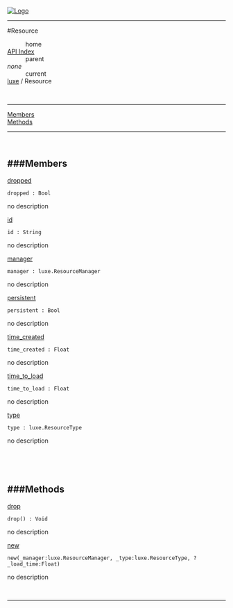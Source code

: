 
[![Logo](../../images/logo.png)](../../index.html)

---

#Resource


&emsp;&emsp;&emsp;home   
[API Index](../../api/index.html#luxe)   
&emsp;&emsp;&emsp;parent    
_none_   
&emsp;&emsp;&emsp;current    
[luxe](./) / Resource

<br/>

---


[Members](#Members)   
[Methods](#Methods)   


---

&nbsp;   

<a class="lift" name="Members" ></a>
###Members   
---
<a class="lift" name="dropped" href="#dropped">dropped</a>



`dropped : Bool`

<span class="small_desc_flat"> no description </span>   

<a class="lift" name="id" href="#id">id</a>



`id : String`

<span class="small_desc_flat"> no description </span>   

<a class="lift" name="manager" href="#manager">manager</a>



`manager : luxe.ResourceManager`

<span class="small_desc_flat"> no description </span>   

<a class="lift" name="persistent" href="#persistent">persistent</a>



`persistent : Bool`

<span class="small_desc_flat"> no description </span>   

<a class="lift" name="time_created" href="#time_created">time_created</a>



`time_created : Float`

<span class="small_desc_flat"> no description </span>   

<a class="lift" name="time_to_load" href="#time_to_load">time_to_load</a>



`time_to_load : Float`

<span class="small_desc_flat"> no description </span>   

<a class="lift" name="type" href="#type">type</a>



`type : luxe.ResourceType`

<span class="small_desc_flat"> no description </span>   

&nbsp;   

&nbsp;   

<a class="lift" name="Methods" ></a>
###Methods   
---
<a class="lift" name="drop" href="#drop">drop</a>



`drop() : Void`

<span class="small_desc_flat"> no description </span>   

<a class="lift" name="new" href="#new">new</a>



`new(_manager:luxe.ResourceManager, _type:luxe.ResourceType, ?_load_time:Float) `

<span class="small_desc_flat"> no description </span>   



&nbsp;
&nbsp;
&nbsp;

---  


&nbsp;   
&nbsp;   